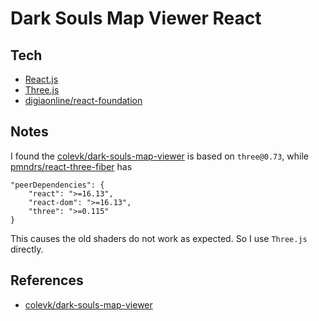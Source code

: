 # Dark Souls Map Viewer React

## Tech

- [React.js](https://reactjs.org/)
- [Three.js](https://threejs.org/)
- [digiaonline/react-foundation](https://github.com/digiaonline/react-foundation)

## Notes

I found the [colevk/dark-souls-map-viewer](https://github.com/colevk/dark-souls-map-viewer) is based on `three@0.73`,
while [pmndrs/react-three-fiber](https://github.com/pmndrs/react-three-fiber) has

```
"peerDependencies": {
    "react": ">=16.13",
    "react-dom": ">=16.13",
    "three": ">=0.115"
}
```

This causes the old shaders do not work as expected. So I use `Three.js` directly.

## References

- [colevk/dark-souls-map-viewer](https://github.com/colevk/dark-souls-map-viewer)

